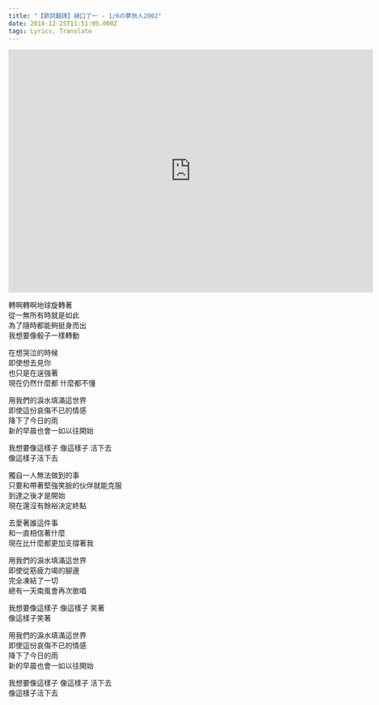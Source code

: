 ```yaml
---
title: "【歌詞翻譯】樋口了一 - 1/6の夢旅人2002"
date: 2018-12-25T11:51:05.000Z
tags: Lyrics, Translate
---
```


<iframe width="720" height="480" src="https://www.youtube.com/embed/lxt-zHlHd1o" frameborder="0" allow="accelerometer; autoplay; clipboard-write; encrypted-media; gyroscope; picture-in-picture" allowfullscreen></iframe>

轉啊轉啊地球旋轉著
<br>從一無所有時就是如此
<br>為了隨時都能夠挺身而出
<br>我想要像骰子一樣轉動

在想哭泣的時候
<br>即使想去見你
<br>也只是在逞強著
<br>現在仍然什麼都 什麼都不懂

用我們的淚水填滿這世界
<br>即使這份哀傷不已的情感
<br>降下了今日的雨
<br>新的早晨也會一如以往開始

我想要像這樣子 像這樣子 活下去
<br>像這樣子活下去

獨自一人無法做到的事
<br>只要和帶著堅強笑臉的伙伴就能克服
<br>到達之後才是開始
<br>現在還沒有餘裕決定終點

去愛著誰這件事
<br>和一直相信著什麼
<br>現在比什麼都更加支撐著我

用我們的淚水填滿這世界
<br>即使從筋疲力竭的腳邊
<br>完全凍結了一切
<br>總有一天南風會再次歌唱

我想要像這樣子 像這樣子 笑著
<br>像這樣子笑著

用我們的淚水填滿這世界
<br>即使這份哀傷不已的情感
<br>降下了今日的雨
<br>新的早晨也會一如以往開始

我想要像這樣子 像這樣子 活下去
<br>像這樣子活下去
